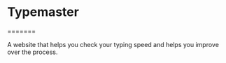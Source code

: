# Typemaster

=======


A website that helps you check your typing speed and helps you improve over the process.
